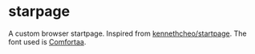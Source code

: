 # starpage

A custom browser startpage. Inspired from [kennethcheo/startpage](https://github.com/kennethcheo/startpage).
The font used is [Comfortaa](https://fonts.google.com/specimen/Comfortaa).
